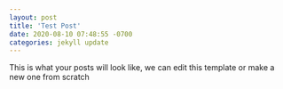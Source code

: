 ```yaml
---
layout: post
title: 'Test Post'
date: 2020-08-10 07:48:55 -0700
categories: jekyll update
---
```


This is what your posts will look like, we can edit this template or make a new one from scratch
